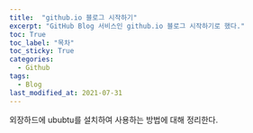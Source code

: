 ```yaml
---
title:  "github.io 블로그 시작하기"
excerpt: "GitHub Blog 서비스인 github.io 블로그 시작하기로 했다."
toc: True
toc_label: "목차"
toc_sticky: True
categories:
  - Github
tags:
  - Blog
last_modified_at: 2021-07-31
---
```


외장하드에 ububtu를 설치하여 사용하는 방법에 대해 정리한다.